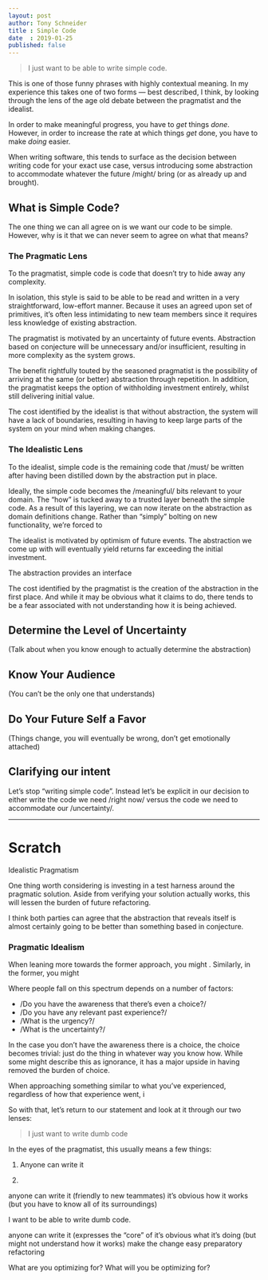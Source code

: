 ```yaml
---
layout: post
author: Tony Schneider
title : Simple Code
date  : 2019-01-25
published: false
---
```


> I just want to be able to write simple code.

This is one of those funny phrases with highly contextual meaning. In my experience this takes one of two forms — best described, I think, by looking through the lens of the age old debate between the pragmatist and the idealist.

In order to make meaningful progress, you have to _get_ things *done*. However, in order to increase the rate at which things _get_ done, you have to make *doing* easier.

When writing software, this tends to surface as the decision between writing code for your exact use case, versus introducing some abstraction to accommodate whatever the future /might/ bring (or as already up and brought).

## What is Simple Code?
The one thing we can all agree on is we want our code to be simple. However, why is it that we can never seem to agree on what that means?

### The Pragmatic Lens

To the pragmatist, simple code is code that doesn’t try to hide away any complexity. 

In isolation, this style is said to be able to be read and written in a very straightforward, low-effort manner. Because it uses an agreed upon set of primitives, it’s often less intimidating to new team members since it requires less knowledge of existing abstraction.

The pragmatist is motivated by an uncertainty of future events. Abstraction based on conjecture will be unnecessary and/or insufficient, resulting in more complexity as the system grows.

The benefit rightfully touted by the seasoned pragmatist is the possibility of arriving at the same (or better) abstraction through repetition. In addition, the pragmatist keeps the option of withholding investment entirely, whilst still delivering initial value.

The cost identified by the idealist is that without abstraction, the system will have a lack of boundaries, resulting in having to keep large parts of the system on your mind when making changes.

### The Idealistic Lens

To the idealist, simple code is the remaining code that /must/ be written after having been distilled down by the abstraction put in place.

Ideally, the simple code becomes the /meaningful/ bits relevant to your domain. The “how”  is tucked away to a trusted layer beneath the simple code. As a result of this layering, we can now iterate on the abstraction as domain definitions change. Rather than “simply” bolting on new functionality, we’re forced to 

The idealist is motivated by optimism of future events. The abstraction we come up with will eventually yield returns far exceeding the initial investment.

The abstraction provides an interface

The cost identified by the pragmatist is the creation of the abstraction in the first place. And while it may be obvious what it claims to do, there tends to be a fear associated with not understanding how it is being achieved.

## Determine the Level of Uncertainty
(Talk about when you know enough to actually determine the abstraction)

## Know Your Audience
(You can’t be the only one that understands)

## Do Your Future Self a Favor
(Things change, you will eventually be wrong, don’t get emotionally attached)

## Clarifying our intent
Let’s stop “writing simple code”. Instead let’s be explicit in our decision to either write the code we need /right now/ versus the code we need to accommodate our /uncertainty/.

---

# Scratch

 Idealistic Pragmatism

One thing worth considering is investing in a test harness around the pragmatic solution. Aside from verifying your solution actually works, this will lessen the burden of future refactoring.

I think both parties can agree that the abstraction that reveals itself is almost certainly going to be better than something based in conjecture. 

### Pragmatic Idealism

When leaning more towards the former approach, you might . Similarly, in the former, you might

Where people fall on this spectrum depends on a number of factors:

* /Do you have the awareness that there’s even a choice?/
* /Do you have any relevant past experience?/
* /What is the urgency?/
* /What is the uncertainty?/

In the case you don’t have the awareness there is a choice, the choice becomes trivial: just do the thing in whatever way you know how. While some might describe this as ignorance, it has a major upside in having removed the burden of choice.

When approaching something similar to what you’ve experienced, regardless of how that experience went, i

So with that, let’s return to our statement and look at it through our two lenses:

> I just want to write dumb code

In the eyes of the pragmatist, this usually means a few things:

1. Anyone can write it



2. 

anyone can write it (friendly to new teammates)
it’s obvious how it works (but you have to know all of its surroundings)

I want to be able to write dumb code.

anyone can write it (expresses the “core” of 
it’s obvious what it’s doing (but might not understand how it works)
make the change easy
preparatory refactoring

What are you optimizing for?
What will you be optimizing for?
